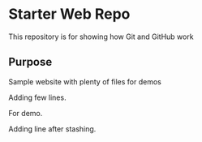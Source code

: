 # Starter Web Repo

This repository is for showing how Git and GitHub work

## Purpose


Sample website with plenty of files for demos

Adding few lines.

For demo.

Adding line after stashing.





